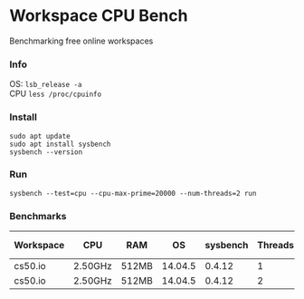 # Workspace CPU Bench

Benchmarking free online workspaces

### Info

OS: `lsb_release -a`    
CPU `less /proc/cpuinfo`

### Install

    sudo apt update
    sudo apt install sysbench
    sysbench --version

### Run

    sysbench --test=cpu --cpu-max-prime=20000 --num-threads=2 run

### Benchmarks

| Workspace | CPU | RAM | OS | sysbench | Threads | Total Time |   
| -------- | ----- | ---- | ------- | ------- | ------ | ----- |
| cs50.io  | 2.50GHz | 512MB | 14.04.5 | 0.4.12 | 1 | 28.8560s |
| cs50.io  | 2.50GHz | 512MB | 14.04.5 | 0.4.12 | 2 | 20.9147s |